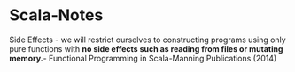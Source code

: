 # Scala-Notes



Side Effects -     we will restrict ourselves to constructing programs  using only pure functions with **no side effects such as reading from files or mutating memory.**- Functional Programming in Scala-Manning Publications \(2014\)



